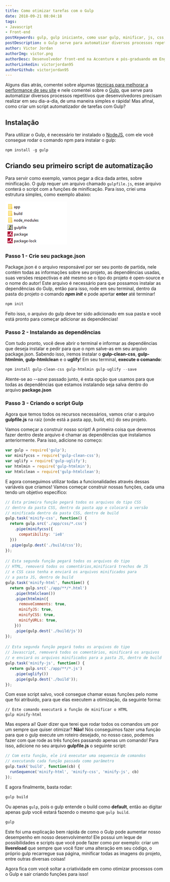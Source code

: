 ```yaml
---
title: Como otimizar tarefas com o Gulp
date: 2018-09-21 08:04:18
tags: 
- Javascript
- Front-end
postKeywords: gulp, gulp iniciante, como usar gulp, minificar, js, css, como criar um gulp, dicas gulp, otimizar gulp
postDescription: o Gulp serve para automatizar diversos processos repetitivos que desenvolvedores precisam realizar em seu dia-a-dia, de uma maneira simples e rápida! Mas afinal, como criar um script automatizador de tarefas com Gulp?
author: Victor Jordan
authorImg: victor.png
authorDesc: Desenvolvedor front-end na Accenture e pós-graduando em Engenharia de Software pela PUC-MG e formado em Banco de Dados pela Fatec, apaixonado por usabilidade, performance e UX!
authorLinkedin: victorjordan95
authorGithub: victorjordan95
---
```


Alguns dias atrás, comentei sobre algumas [técnicas para melhorar a performance de seu site](https://backefront.com.br/como-otimizar-meu-site/) e nele comentei sobre o [Gulp](https://gulpjs.com/), que serve para automatizar diversos processos repetitivos que desenvolvedores precisam realizar em seu dia-a-dia, de uma maneira simples e rápida! Mas afinal, como criar um script automatizador de tarefas com Gulp?

## Instalação

Para utilizar o Gulp, é necessário ter instalado o [NodeJS](https://nodejs.org/en/), com ele você consegue rodar o comando npm para instalar o gulp:

```javascript
npm install -g gulp
```

## Criando seu primeiro script de automatização

Para servir como exemplo, vamos pegar a dica dada antes, sobre minificação. O gulp requer um arquivo chamado `gulpfile.js`, esse arquivo conterá o script com a funções de minificação. Para isso, criei uma estrutura simples, como exemplo abaixo:

![Estrutura de Arquivos - Gulp](/posts/gulp-estrutura-pasta.png)

<!-- more --> 

### Passo 1 - Crie seu package.json

Package.json é o arquivo responsável por ser seu ponto de partida, nele contém todas as informações sobre seu projeto, as dependências usadas, suas versões respectivas e até mesmo se o tipo do projeto é open-source e o nome do autor!
Este arquivo é necessário para que possamos instalar as dependências do Gulp, então para isso, rode em seu terminal, dentro da pasta do projeto o comando ***npm init*** e pode apertar **enter** até terminar!

```javascript
npm init
```

Feito isso, o arquivo do gulp deve ter sido adicionado em sua pasta e você está pronto para começar adicionar as dependências!

### Passo 2 - Instalando as dependências

Com tudo pronto, você deve abrir o terminal e informar as dependências que deseja instalar e pedir para que o npm salve-as em seu arquivo package.json. Sabendo isso, iremos instalar o **gulp-clean-css**, **gulp-htmlmin**, **gulp-htmlclean** e o **uglify**! Em seu terminal, **execute o comando**:

```javascript
npm install gulp-clean-css gulp-htmlmin gulp-uglify --save
```

Atente-se ao *--save* passado junto, é esta opção que usamos para que todas as dependências que estamos instalando seja salva dentro do arquivo **package.json**

### Passo 3 - Criando o script Gulp

Agora que temos todos os recursos necessários, vamos criar o arquivo **gulpfile.js** na raiz (onde está a pasta app, build, etc) do seu projeto.

Vamos começar a construir nosso script! A primeira coisa que devemos fazer dentro deste arquivo é chamar as dependências que instalamos anteriormente. Para isso, adicione no começo: 

```javascript
var gulp = require('gulp');
var minifycss = require('gulp-clean-css');
var uglify = require('gulp-uglify');
var htmlmin = require('gulp-htmlmin');
var htmlclean = require('gulp-htmlclean');
```

E agora conseguimos utilizar todas a funcionalidades através dessas variáveis que criamos! Vamos começar construir nossas funções, cada uma tendo um objetivo específico:

```javascript
// Esta primeira função pegará todos os arquivos do tipo CSS
// dentro da pasta CSS, dentro da pasta app e colocará a versão
// minificada dentro da pasta CSS, dentro de build
gulp.task('minify-css', function() {
  return gulp.src('./app/css/*.css')
    .pipe(minifycss({
	  compatibility: 'ie8'
  }))
  .pipe(gulp.dest('./build/css'));
});

// Esta segunda função pegará todos os arquivos do tipo
// HTML, removerá todos os comentários,minificará trechos de JS
// e CSS caso tenha e enviará os arquivos minificados para
// a pasta JS, dentro de build
gulp.task('minify-html', function() {
  return gulp.src('./app/**/*.html')
    .pipe(htmlclean())
    .pipe(htmlmin({
      removeComments: true,
      minifyJS: true,
      minifyCSS: true,
      minifyURLs: true,
    }))
    .pipe(gulp.dest('./build/js'))
});

// Esta segunda função pegará todos os arquivos do tipo
// Javascript, removerá todos os comentários, minificará os arquivos
// e enviará os arquivos minificados para a pasta JS, dentro de build
gulp.task('minify-js', function() {
  return gulp.src('./app/**/*.js')
    .pipe(uglify())
    .pipe(gulp.dest('./build'));
});
```

Com esse script salvo, você consegue chamar essas funções pelo nome que foi atribuido, para que elas executem a otimização, da seguinte forma:

```
// Este comando executará a função de minificar o HTML
gulp minify-html
```

Mas espera aí! Quer dizer que terei que rodar todos os comandos um por um sempre que quiser otimizar? **Não!**
Nós conseguimos fazer uma função para que o gulp execute um roteiro desejado, no nosso caso, podemos fazer com que rode as três funções passando apenas um comando! Para isso, adicione no seu arquivo **gulpfile.js** o seguinte script:

```javascript
// Com esta função, ele irá executar uma sequencia de comandos
// executando cada função passada como parâmetro
gulp.task('build', function(cb) {
  runSequence('minify-html', 'minify-css', 'minify-js', cb)
});
```

E agora finalmente, basta rodar:

```javascript
gulp build
```

Ou apenas `gulp`, pois o gulp entende o build como **default**, então ao digitar apenas gulp você estará fazendo o mesmo que `gulp build`. 

```javascript
gulp
```

Este foi uma explicação bem rápida de como o Gulp pode aumentar nosso desempenho em nosso desenvolvimento! Ele possui um leque de possibilidades e scripts que você pode fazer como por exemplo: criar um __livereload__ que sempre que você fizer uma alteração em seu código, o próprio gulp recarregue sua página, minificar todas as imagens do projeto, entre outras diversas coisas! 

Agora fica com você soltar a criatividade em como otimizar processos com o Gulp e sair criando funções para isso!
